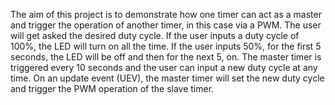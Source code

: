 The aim of this project is to demonstrate how one timer can act as a master and trigger the operation of another timer, in this case via a PWM. 
The user will get asked the desired duty cycle. If the user inputs a duty cycle of 100%, the LED will turn on all the time. If the user inputs 50%, for the first 5 seconds, the LED will be off and then for the next 5, on. 
The master timer is triggered every 10 seconds and the user can input a new duty cycle at any time. On an update event (UEV), the master timer will set the new duty cycle and trigger the PWM operation of the slave timer. 
